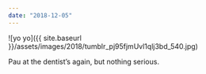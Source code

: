 ```yaml
---
date: "2018-12-05"
---
```


![yo yo]({{ site.baseurl }}/assets/images/2018/tumblr_pj95fjmUvl1qlj3bd_540.jpg)

Pau at the dentist’s again, but nothing serious.

